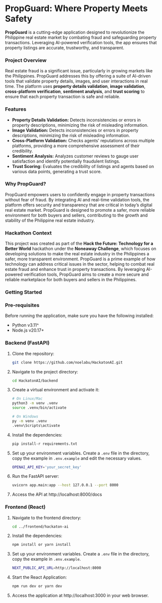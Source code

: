 # PropGuard: Where Property Meets Safety

**PropGuard** is a cutting-edge application designed to revolutionize the Philippine real estate market by combating fraud and safeguarding property transactions. Leveraging AI-powered verification tools, the app ensures that property listings are accurate, trustworthy, and transparent.

### Project Overview

Real estate fraud is a significant issue, particularly in growing markets like the Philippines. PropGuard addresses this by offering a suite of AI-driven tools that validate property details, images, and user interactions in real time. The platform uses **property details validation**, **image validation**, **cross-platform verification**, **sentiment analysis**, and **trust scoring** to ensure that each property transaction is safe and reliable.

### Features

- **Property Details Validation:** Detects inconsistencies or errors in property descriptions, minimizing the risk of misleading information.
- **Image Validation:** Detects inconsistencies or errors in property descriptions, minimizing the risk of misleading information.
- **Cross-Platform Validation:** Checks agents' reputations across multiple platforms, providing a more comprehensive assessment of their credibility.
- **Sentiment Analysis:** Analyzes customer reviews to gauge user satisfaction and identify potentially fraudulent listings.
- **Trust Scoring:** Evaluates the credibility of listings and agents based on various data points, generating a trust score.

### Why PropGuard?

PropGuard empowers users to confidently engage in property transactions without fear of fraud. By integrating AI and real-time validation tools, the platform offers security and transparency that are critical in today’s digital real estate market. PropGuard is designed to promote a safer, more reliable environment for both buyers and sellers, contributing to the growth and stability of the Philippine real estate industry.

### Hackathon Context

This project was created as part of the **Hack the Future: Technology for a Better World** hackathon under the **Noneaway Challenge**, which focuses on developing solutions to make the real estate industry in the Philippines a safer, more transparent environment. PropGuard is a prime example of how technology can address critical issues in the sector, helping to combat real estate fraud and enhance trust in property transactions. By leveraging AI-powered verification tools, PropGuard aims to create a more secure and reliable marketplace for both buyers and sellers in the Philippines.

### Getting Started
### Pre-requisites
Before running the application, make sure you have the following installed:

- Python v3.11^
- Node.js v20.17+

### Backend (FastAPI)

1. Clone the repository:
    ```bash
    git clone https://github.com/noelabu/HackatonAI.git
    ```
2. Navigate to the project directory:
    ```bash
    cd HackatonAI/backend
    ```
3. Create a virtual environment and activate it:
    ```bash
    # On Linux/Mac
    python3 -m venv .venv
    source .venv/bin/activate

    # On Windows
    py -m venv .venv
    .venv\Scripts\activate
    ```
4. Install the dependencies:
    ```bash
    pip install-r requirements.txt
    ```
5. Set up your environment variables. Create a `.env` file in the directory, copy the example in `.env.example` and edit the necessary values.
    ```bash
    OPENAI_API_KEY='your_secret_key'
    ```
6. Run the FastAPI server:
    ```bash
    uvicorn app.main:app --host 127.0.0.1 --port 8000
    ```
7. Access the API at http://localhost:8000/docs


### Frontend (React)

1. Navigate to the frontend directory:
    ```bash
    cd ../frontend/hackaton-ai
    ```
2. Install the dependencies:
    ```bash
    npm install or yarn install
    ```
3. Set up your environment variables. Create a `.env` file in the directory, copy the example in `.env.example`.
    ```bash
    NEXT_PUBLIC_API_URL=http://localhost:8000
    ```
4. Start the React Application:
    ```bash
    npm run dev or yarn dev
    ```
5. Access the application at http://localhost:3000 in your web browser.
